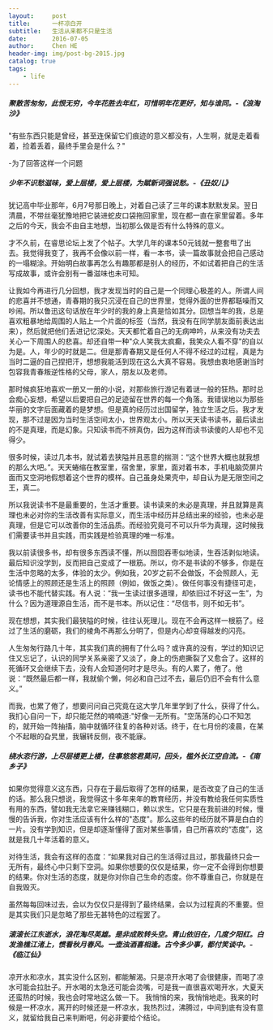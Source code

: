 ```yaml
---
layout:     post
title:      一杯凉白开
subtitle:   生活从来都不只是生活
date:       2016-07-05
author:     Chen HE
header-img: img/post-bg-2015.jpg
catalog: true
tags:
    - life
---
```


##### 聚散苦匆匆，此恨无穷，今年花胜去年红，可惜明年花更好，知与谁同。-《浪淘沙》

"有些东西只能是曾经，甚至连保留它们痕迹的意义都没有，人生啊，就是走着看着，捡着丢着，最终手里会是什么？"

-为了回答这样一个问题

##### 少年不识愁滋味，爱上层楼，爱上层楼，为賦新词强说愁。-《丑奴儿》

犹记高中毕业那年，6月7号那日晚上，对着自己读了三年的课本默默发呆。翌日清晨，不带丝毫犹豫地把它装进蛇皮口袋拖回家里，现在都一直在家里留着。多年之后的今天，我会不由自主地想，当初那么做是否有什么特殊的意义。

才不久前，在睿思论坛上发了个帖子。大学几年的课本50元钱就一整套甩了出去。我觉得我变了，我再不会像以前一样，看一本书，读一篇故事就会把自己感动的一塌糊涂。开始明白故事再怎么有趣那都是别人的经历，不如试着把自己的生活写成故事，或许会别有一番滋味也未可知。

让我如今再进行几分回想，我才发现当时的自己是一个同理心极差的人。所谓人间的悲喜并不想通，青春期的我只沉浸在自己的世界里，觉得外面的世界都聒噪而又吵闹。所以鲁迅这句话放在年少时的我的身上真是恰如其分。回想当年的我，总是喜欢粗暴地给周围的人贴上一个片面的标签（当然，我没有在同学朋友面前表达出来），然后就把他们丢进记忆深处。天天都忙着自己的无病呻吟，从来没有功夫去关心一下周围人的悲喜。却还自带一种"众人笑我太疯癫，我笑众人看不穿"的自以为是。人，年少的时就是二。但是那青春期又是任何人不得不经过的过程，真是为当时二逼的自己捏把汗，想想我能活到现在这么大真不容易。我想由衷地感谢当时包容我青春叛逆性格的父母，家人，朋友以及老师。

那时候疯狂地喜欢一册又一册的小说，对那些旅行游记有着谜一般的狂热。那时总会痴心妄想，希望以后要把自己的足迹留在世界的每一个角落。我错误地以为那些华丽的文字后面藏着的是梦想。但是真的经历过出国留学，独立生活之后。我才发现，那不过是因为当时生活空间太小，世界观太小。所以天天读书读书，最后读出的不是真理，而是幻象。只知读书而不辨真伪，因为这样而读书读傻的人却也不见得少。

很多时候，读过几本书，就试着去狭隘并且恶意的揣测：“这个世界大概也就我想的那么大吧。”。天天蜷缩在教室里，宿舍里，家里，面对着书本，手机电脑荧屏片面而又空洞地假想着这个世界的模样。自己虽身处果壳中，却自认为是无限空间之王，真二。

所以我说读书不是最重要的，生活才重要。读书读来的未必是真理，并且就算是真理也未必对你的生活改善有实际意义，而生活中经历并总结出来的经验，也未必是真理，但是它可以改善你的生活品质。而经验究竟可不可以升华为真理，这时候我们需要读书并且实践，而实践是检验真理的唯一标准。

我以前读很多书，却有很多东西读不懂，所以囫囵吞枣似地读，生吞活剥似地读。最后知识没学到，反而把自己变成了一根筋。所以，你不是书读的不够多，你是在生活中忽略的太多，体验的太少。例如我，20岁之前不会做饭，不会照顾人，无论情感上的照顾还是生活上的照顾（例如，做饭之类）。做任何事没有捷径可走，读书也不能代替实践。有人说：“我一生读过很多道理，却依旧过不好这一生”，为什么？因为道理源自生活，而不是书本。所以记住：“尽信书，则不如无书”。

现在想想，其实我们最狭隘的时候，往往认死理儿。现在不会再这样一根筋了。经过了生活的磨砺，我们的棱角不再那么分明了，但是内心却变得越发的闪亮。

人生匆匆行路几十年，其实我们真的拥有了什么吗？或许真的没有，学过的知识记住又忘记了，认识的同学关系亲密了又淡了，身上的伤疤撕裂了又愈合了。这样的死循环又会继续下去，没有人会知道何时才是尽头。有的人累了，倦了。他说：“既然最后都一样，我就偷个懒，何必和自己过不去，最后仍旧不会有什么意义。”

而我，也累了倦了，想要问问自己究竟在这大学几年里学到了什么，获得了什么。我扪心自问一下，却只能茫然的喃喃道:"好像一无所有。"空荡荡的心口不知怎的，就开始一阵抽搐，脑中就循环往复的各种对话。终于，在七月份的凌晨，在某个不起眼的旮旯里，我辗转反侧，夜不能寐。

##### 绕水恣行游，上尽层楼更上楼，往事悠悠君莫问，回头，槛外长江空自流。-《南乡子》

如果你觉得意义这东西，只存在于最后取得了怎样的结果，是否改变了自己的生活的话。那么我只想说，我觉得这十多年来年的教育经历，并没有教给我任何实质性有用的东西，譬如我无法拿它来赚钱糊口，赖以求生。它只是在我前进的时候，慢慢的告诉我，你对生活应该有什么样的"态度"。那么这些年的经历就不算是白白的一片。没有学到知识，但是却逐渐懂得了面对某些事情，自己所喜欢的“态度”，这就是我几十年活着的意义。

对待生活，我会有这样的态度：“如果我对自己的生活得过且过，那我最终只会一无所有，最终心中只剩下空洞。如果你想要的仅仅是结果，你一定不会得到你想要的结果。你对生活的态度，就是你对你自己生命的态度。你不尊重自己，你就是在自我毁灭。

虽然每每回味过去，会以为仅仅只是得到了最终结果，会以为过程真的不重要。但是其实我们只是忽略了那些无甚特色的过程罢了。

##### 滚滚长江东逝水，浪花淘尽英雄。是非成败转头空。青山依旧在，几度夕阳红。白发渔樵江渚上，惯看秋月春风。一壶浊酒喜相逢。古今多少事，都付笑谈中。-《临江仙》

凉开水和凉水，其实没什么区别，都能解渴。只是凉开水喝了会很健康，而喝了凉水可能会拉肚子。开水喝的太急还可能会烫嘴，可是我一直很喜欢喝开水，大夏天还蛮热的时候，我也会时常地这么做一下。
我悄悄的来，我悄悄地走。我来的时候是一杯凉水，离开的时候还是一杯凉水，我热烈过，沸腾过，中间到底有没有意义，就留给我自己来判断吧，何必非要给个结论。
